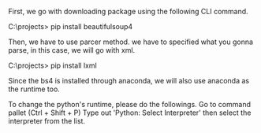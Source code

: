 First, we go with downloading package using the following CLI command.

C:\projects> pip install beautifulsoup4

Then, we have to use parcer method. we have to specified what you gonna parse, in this case, we will go with xml.

C:\projects> pip install lxml

Since the bs4 is installed through anaconda, we will also use anaconda as the runtime too.

To change the python's runtime, please do the followings.
Go to command pallet (Ctrl + Shift + P)
Type out 'Python: Select Interpreter' then select the interpreter from the list.
